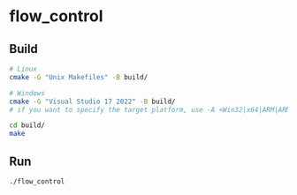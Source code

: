 # flow_control

## Build

```sh
# Linux
cmake -G "Unix Makefiles" -B build/

# Windows
cmake -G "Visual Studio 17 2022" -B build/
# if you want to specify the target platform, use -A <Win32|x64|ARM|ARM64>

cd build/
make
```

## Run

```sh
./flow_control
```
